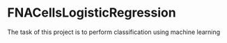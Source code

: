 # FNACellsLogisticRegression
The task of this project is to perform classification using machine learning
